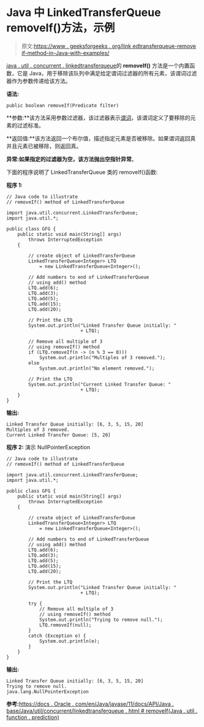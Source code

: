 # Java 中 LinkedTransferQueue removeIf()方法，示例

> 原文:[https://www . geeksforgeeks . org/link edtransferqueue-remove if-method-in-Java-with-examples/](https://www.geeksforgeeks.org/linkedtransferqueue-removeif-method-in-java-with-examples/)

[java . util . concurrent . linkedtransferqueue](https://www.geeksforgeeks.org/linkedtransferqueue-in-java-with-examples/)的 **removeIf()** 方法是一个内置函数，它是 Java，用于移除该队列中满足给定谓词过滤器的所有元素，该谓词过滤器作为参数传递给该方法。

**语法:**

```
public boolean removeIf(Predicate filter)

```

**参数:**该方法采用参数过滤器，该过滤器表示[谓词](https://www.geeksforgeeks.org/java-8-predicate-with-examples/)，该谓词定义了要移除的元素的过滤标准。

**返回值:**该方法返回一个布尔值，描述指定元素是否被移除。如果谓词返回真并且元素已被移除，则返回真。

**异常:**如果指定的过滤器为空，该方法抛出**空指针异常**。

下面的程序说明了 LinkedTransferQueue 类的 removeIf()函数:

**程序 1:**

```
// Java code to illustrate
// removeIf() method of LinkedTransferQueue

import java.util.concurrent.LinkedTransferQueue;
import java.util.*;

public class GFG {
    public static void main(String[] args)
        throws InterruptedException
    {

        // create object of LinkedTransferQueue
        LinkedTransferQueue<Integer> LTQ
            = new LinkedTransferQueue<Integer>();

        // Add numbers to end of LinkedTransferQueue
        // using add() method
        LTQ.add(6);
        LTQ.add(3);
        LTQ.add(5);
        LTQ.add(15);
        LTQ.add(20);

        // Print the LTQ
        System.out.println("Linked Transfer Queue initially: "
                           + LTQ);

        // Remove all multiple of 3
        // using removeIf() method
        if (LTQ.removeIf(n -> (n % 3 == 0)))
            System.out.println("Multiples of 3 removed.");
        else
            System.out.println("No element removed.");

        // Print the LTQ
        System.out.println("Current Linked Transfer Queue: "
                           + LTQ);
    }
}
```

**输出:**

```
Linked Transfer Queue initially: [6, 3, 5, 15, 20]
Multiples of 3 removed.
Current Linked Transfer Queue: [5, 20]

```

**程序 2:** 演示 NullPointerException

```
// Java code to illustrate
// removeIf() method of LinkedTransferQueue

import java.util.concurrent.LinkedTransferQueue;
import java.util.*;

public class GFG {
    public static void main(String[] args)
        throws InterruptedException
    {

        // create object of LinkedTransferQueue
        LinkedTransferQueue<Integer> LTQ
            = new LinkedTransferQueue<Integer>();

        // Add numbers to end of LinkedTransferQueue
        // using add() method
        LTQ.add(6);
        LTQ.add(3);
        LTQ.add(5);
        LTQ.add(15);
        LTQ.add(20);

        // Print the LTQ
        System.out.println("Linked Transfer Queue initially: "
                           + LTQ);

        try {
            // Remove all multiple of 3
            // using removeIf() method
            System.out.println("Trying to remove null.");
            LTQ.removeIf(null);
        }
        catch (Exception e) {
            System.out.println(e);
        }
    }
}
```

**输出:**

```
Linked Transfer Queue initially: [6, 3, 5, 15, 20]
Trying to remove null.
java.lang.NullPointerException

```

**参考:**[https://docs . Oracle . com/en/Java/javase/11/docs/API/Java . base/Java/util/concurrent/linkedtransferqueue . html # removeIf(Java . util . function . prediction)](https://docs.oracle.com/en/java/javase/11/docs/api/java.base/java/util/concurrent/LinkedTransferQueue.html#removeIf(java.util.function.Predicate))